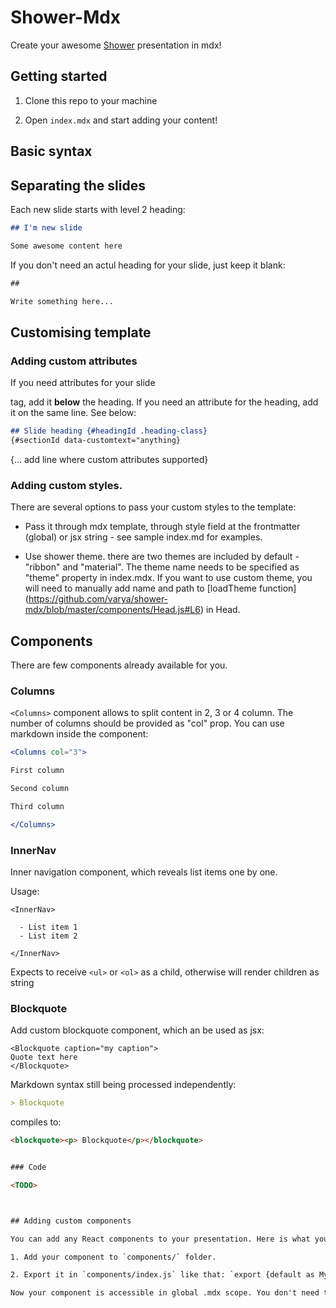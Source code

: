 # Shower-Mdx

Create your awesome [Shower](https://shwr.me/) presentation in mdx!



## Getting started

1. Clone this repo to your machine

2. Open `index.mdx` and start adding your content!


## Basic syntax

## Separating the slides

Each new slide starts with level 2 heading: 


```md
## I'm new slide

Some awesome content here
```

If you don't need an actul heading for your slide, just keep it blank:

```md
##

Write something here...
```

## Customising template
### Adding custom attributes

If you need attributes for your slide <section> tag, add it **below** the heading. If you need an attribute for the heading, add it on the same line. See below: 

```md
## Slide heading {#headingId .heading-class}
{#sectionId data-customtext="anything}
```

{... add line where custom attributes supported}

### Adding custom styles.

There are several options to pass your custom styles to the template:

- Pass it through mdx template, through style field at the frontmatter (global) or jsx string - see sample index.md for examples.

- Use shower theme. there are two themes are included by default - "ribbon" and "material". The theme name needs to be specified as "theme" property in index.mdx. If you want to use custom theme, you will need to manually add name and path to [loadTheme function] (https://github.com/varya/shower-mdx/blob/master/components/Head.js#L6) in Head.



## Components

There are few components already available for you.

### Columns

`<Columns>` component allows to split content in 2, 3 or 4 column. The number of columns should be provided as "col" prop. You can use markdown inside the component:

```jsx
<Columns col="3">

First column

Second column

Third column

</Columns>
```


### InnerNav

Inner navigation component, which reveals list items one by one.

Usage:

```mdx
<InnerNav>

  - List item 1
  - List item 2

</InnerNav>
```

Expects to receive `<ul>` or `<ol>` as a child, otherwise will render children as string

### Blockquote

Add custom blockquote component, which an be used as jsx: 
```
<Blockquote caption="my caption">
Quote text here
</Blockquote>
```

Markdown syntax still being processed independently: 

```md
> Blockquote
```
compiles to: 

```html
<blockquote><p> Blockquote</p></blockquote>


### Code

<TODO>



## Adding custom components

You can add any React components to your presentation. Here is what you need to do:

1. Add your component to `components/` folder.

2. Export it in `components/index.js` like that: `export {default as MyComponent} from "./MyComponent"`

Now your component is accessible in global .mdx scope. You don't need to import it directly to .mdx

